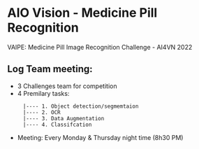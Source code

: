 # AIO Vision - Medicine Pill Recognition
VAIPE: Medicine Pill Image Recognition Challenge - AI4VN 2022


## Log Team meeting:
+ 3 Challenges team for competition
+ 4 Premilary tasks: 
```
     |---- 1. Object detection/segmemtaion 
     |---- 2. OCR
     |---- 3. Data Augmentation
     |---- 4. Classifcation
```
     
+ Meeting: Every Monday & Thursday night time (8h30 PM)




